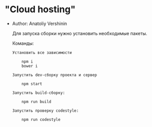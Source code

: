 #  "Cloud hosting"

* Author: Anatoliy Vershinin


    Для запуска сборки нужно установить 
    необходимые пакеты. 
    
    Команды:

      Установить все зависимости

          npm i
          bower i

      Запустить dev-сборку проекта и сервер

          npm start

      Запустить build-сборку:

          npm run build
          
      Запустить проверку codestyle:
        
          npm run codestyle
